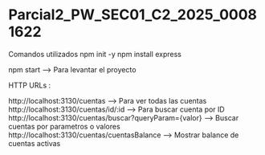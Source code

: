 # Parcial2_PW_SEC01_C2_2025_00081622

Comandos utilizados
npm init -y
npm install express

npm start --> Para levantar el proyecto

HTTP URLs :

http://localhost:3130/cuentas --> Para ver todas las cuentas
http://localhost:3130/cuentas/id/:id --> Para buscar cuenta por ID
http://localhost:3130/cuentas/buscar?queryParam={valor} --> Buscar cuentas por parametros o valores
http://localhost:3130/cuentas/cuentasBalance --> Mostrar balance de cuentas activas